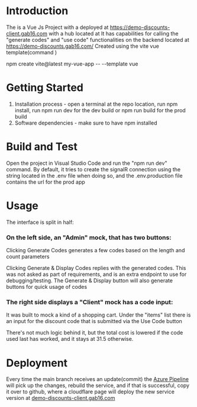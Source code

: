 # Introduction 
The is a Vue Js Project with a deployed at https://demo-discounts-client.gab16.com with a hub located at
It has capabilities for calling the "generate codes" and "use code" functionalities on the backend located at https://demo-discounts.gab16.com/ 
Created using the vite vue template(command )

npm create vite@latest my-vue-app -- --template vue


# Getting Started

1.	Installation process - open a terminal at the repo location, run npm install, run npm run dev for the dev build or npm run build for the prod build
2.	Software dependencies - make sure to have npm installed

# Build and Test
Open the project in Visual Studio Code and run the "npm run dev" command. 
By default, it tries to create the signalR connection using the string located in the .env file when doing so, and the .env.production file contains the url for the prod app

# Usage 
The interface is split in half: 
### On the left side, an "Admin" mock, that has two buttons:

Clicking Generate Codes generates a few codes based on the length and count parameters

Clicking Generate & Display Codes replies with the generated codes. This was not asked as part of requirements, and is an extra endpoint to use for debugging/testing.
The Generate & Display button will also generate buttons for quick usage of codes

### The right side displays a "Client" mock has a code input:
It was built to mock a kind of a shopping cart. 
Under the "items" list there is an input for the discount code that is submitted via the Use Code button

There's not much logic behind it, but the total cost is lowered if the code used last has worked, and it stays at 31.5 otherwise.


# Deployment
Every time the main branch receives an update(commit) the [Azure Pipeline](https://dev.azure.com/demo-org-bg/demo-discounts/_build?definitionId=2) will pick up the changes, rebuild the service, and if that is successful, copy it over to github, where a cloudflare page will deploy the new service version at [demo-discounts-client.gab16.com](https://demo-discounts-client.gab16.com/status)